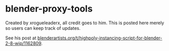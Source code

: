 # blender-proxy-tools
Created by xrogueleaderx, all credit goes to him. This is posted here merely so users can keep track of updates.

See his post at [blenderartists.org/t/highpoly-instancing-script-for-blender-2-8-wip/1162809](https://blenderartists.org/t/highpoly-instancing-script-for-blender-2-8-wip/1162809).
